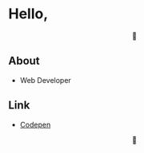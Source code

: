# Hello, 
<p align="center">🍱<p/>

## About
- Web Developer

## Link
- [Codepen](https://codepen.io/wasshoy)

<p align="center">🍱<p/>

